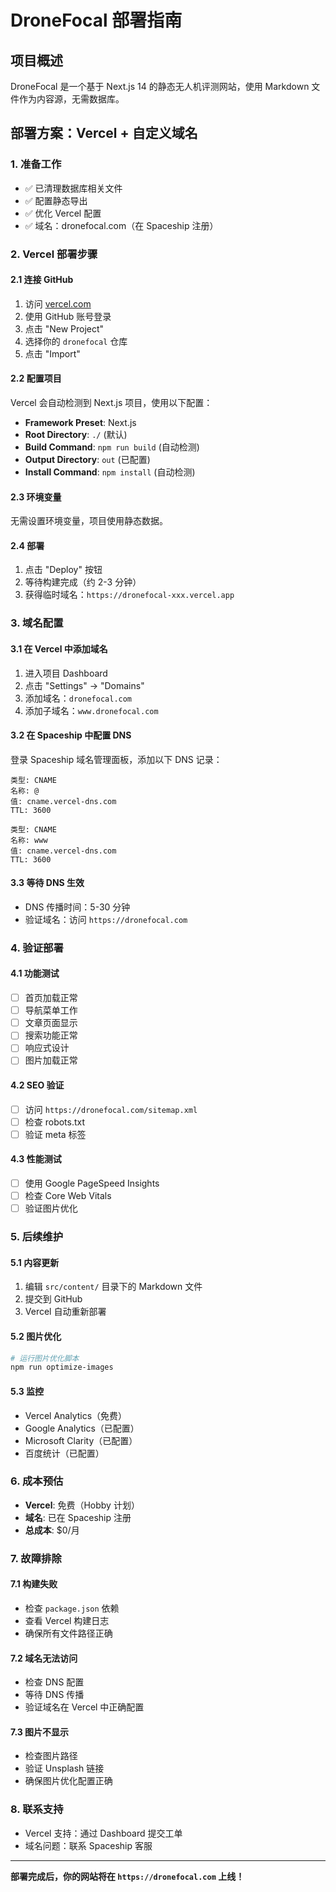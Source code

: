 # DroneFocal 部署指南

## 项目概述
DroneFocal 是一个基于 Next.js 14 的静态无人机评测网站，使用 Markdown 文件作为内容源，无需数据库。

## 部署方案：Vercel + 自定义域名

### 1. 准备工作
- ✅ 已清理数据库相关文件
- ✅ 配置静态导出
- ✅ 优化 Vercel 配置
- ✅ 域名：dronefocal.com（在 Spaceship 注册）

### 2. Vercel 部署步骤

#### 2.1 连接 GitHub
1. 访问 [vercel.com](https://vercel.com)
2. 使用 GitHub 账号登录
3. 点击 "New Project"
4. 选择你的 `dronefocal` 仓库
5. 点击 "Import"

#### 2.2 配置项目
Vercel 会自动检测到 Next.js 项目，使用以下配置：
- **Framework Preset**: Next.js
- **Root Directory**: `./` (默认)
- **Build Command**: `npm run build` (自动检测)
- **Output Directory**: `out` (已配置)
- **Install Command**: `npm install` (自动检测)

#### 2.3 环境变量
无需设置环境变量，项目使用静态数据。

#### 2.4 部署
1. 点击 "Deploy" 按钮
2. 等待构建完成（约 2-3 分钟）
3. 获得临时域名：`https://dronefocal-xxx.vercel.app`

### 3. 域名配置

#### 3.1 在 Vercel 中添加域名
1. 进入项目 Dashboard
2. 点击 "Settings" → "Domains"
3. 添加域名：`dronefocal.com`
4. 添加子域名：`www.dronefocal.com`

#### 3.2 在 Spaceship 中配置 DNS
登录 Spaceship 域名管理面板，添加以下 DNS 记录：

```
类型: CNAME
名称: @
值: cname.vercel-dns.com
TTL: 3600

类型: CNAME  
名称: www
值: cname.vercel-dns.com
TTL: 3600
```

#### 3.3 等待 DNS 生效
- DNS 传播时间：5-30 分钟
- 验证域名：访问 `https://dronefocal.com`

### 4. 验证部署

#### 4.1 功能测试
- [ ] 首页加载正常
- [ ] 导航菜单工作
- [ ] 文章页面显示
- [ ] 搜索功能正常
- [ ] 响应式设计
- [ ] 图片加载正常

#### 4.2 SEO 验证
- [ ] 访问 `https://dronefocal.com/sitemap.xml`
- [ ] 检查 robots.txt
- [ ] 验证 meta 标签

#### 4.3 性能测试
- [ ] 使用 Google PageSpeed Insights
- [ ] 检查 Core Web Vitals
- [ ] 验证图片优化

### 5. 后续维护

#### 5.1 内容更新
1. 编辑 `src/content/` 目录下的 Markdown 文件
2. 提交到 GitHub
3. Vercel 自动重新部署

#### 5.2 图片优化
```bash
# 运行图片优化脚本
npm run optimize-images
```

#### 5.3 监控
- Vercel Analytics（免费）
- Google Analytics（已配置）
- Microsoft Clarity（已配置）
- 百度统计（已配置）

### 6. 成本预估
- **Vercel**: 免费（Hobby 计划）
- **域名**: 已在 Spaceship 注册
- **总成本**: $0/月

### 7. 故障排除

#### 7.1 构建失败
- 检查 `package.json` 依赖
- 查看 Vercel 构建日志
- 确保所有文件路径正确

#### 7.2 域名无法访问
- 检查 DNS 配置
- 等待 DNS 传播
- 验证域名在 Vercel 中正确配置

#### 7.3 图片不显示
- 检查图片路径
- 验证 Unsplash 链接
- 确保图片优化配置正确

### 8. 联系支持
- Vercel 支持：通过 Dashboard 提交工单
- 域名问题：联系 Spaceship 客服

---

**部署完成后，你的网站将在 `https://dronefocal.com` 上线！**
